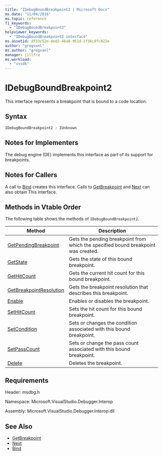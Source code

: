 ```yaml
---
title: "IDebugBoundBreakpoint2 | Microsoft Docs"
ms.date: "11/04/2016"
ms.topic: reference
f1_keywords:
  - "IDebugBoundBreakpoint2"
helpviewer_keywords:
  - "IDebugBoundBreakpoint2 interface"
ms.assetid: df33c52e-ded2-48a0-951d-1f36c8fc922e
author: "gregvanl"
ms.author: "gregvanl"
manager: jillfra
ms.workload:
  - "vssdk"
---
```

# IDebugBoundBreakpoint2
This interface represents a breakpoint that is bound to a code location.

## Syntax

```
IDebugBoundBreakpoint2 : IUnknown
```

## Notes for Implementers
 The debug engine (DE) implements this interface as part of its support for breakpoints.

## Notes for Callers
 A call to [Bind](../../../extensibility/debugger/reference/idebugpendingbreakpoint2-bind.md) creates this interface. Calls to [GetBreakpoint](../../../extensibility/debugger/reference/idebugbreakpointunboundevent2-getbreakpoint.md) and [Next](../../../extensibility/debugger/reference/ienumdebugboundbreakpoints2-next.md) can also obtain This interface.

## Methods in Vtable Order
 The following table shows the methods of `IDebugBoundBreakpoint2`.

|Method|Description|
|------------|-----------------|
|[GetPendingBreakpoint](../../../extensibility/debugger/reference/idebugboundbreakpoint2-getpendingbreakpoint.md)|Gets the pending breakpoint from which the specified bound breakpoint was created.|
|[GetState](../../../extensibility/debugger/reference/idebugboundbreakpoint2-getstate.md)|Gets the state of this bound breakpoint.|
|[GetHitCount](../../../extensibility/debugger/reference/idebugboundbreakpoint2-gethitcount.md)|Gets the current hit count for this bound breakpoint.|
|[GetBreakpointResolution](../../../extensibility/debugger/reference/idebugboundbreakpoint2-getbreakpointresolution.md)|Gets the breakpoint resolution that describes this breakpoint.|
|[Enable](../../../extensibility/debugger/reference/idebugboundbreakpoint2-enable.md)|Enables or disables the breakpoint.|
|[SetHitCount](../../../extensibility/debugger/reference/idebugboundbreakpoint2-sethitcount.md)|Sets the hit count for this bound breakpoint.|
|[SetCondition](../../../extensibility/debugger/reference/idebugboundbreakpoint2-setcondition.md)|Sets or changes the condition associated with this bound breakpoint.|
|[SetPassCount](../../../extensibility/debugger/reference/idebugboundbreakpoint2-setpasscount.md)|Sets or change the pass count associated with this bound breakpoint.|
|[Delete](../../../extensibility/debugger/reference/idebugboundbreakpoint2-delete.md)|Deletes the breakpoint.|

## Requirements
 Header: msdbg.h

 Namespace: Microsoft.VisualStudio.Debugger.Interop

 Assembly: Microsoft.VisualStudio.Debugger.Interop.dll

## See Also
- [GetBreakpoint](../../../extensibility/debugger/reference/idebugbreakpointunboundevent2-getbreakpoint.md)
- [Next](../../../extensibility/debugger/reference/ienumdebugboundbreakpoints2-next.md)
- [Bind](../../../extensibility/debugger/reference/idebugpendingbreakpoint2-bind.md)